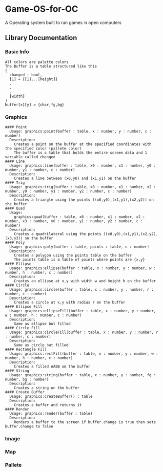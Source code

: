 # Game-OS-for-OC
A Operating system built to run games in open computers
## Library Documentation
  ### Basic Info
    All colors are palette colors
    The Buffer is a table structured like this
    {
      changed : bool,
      [1] = {[1]...[height]}
      .
      .
      .
      [width]
    }
    buffer[x][y] = {char,fg,bg}
  ### Graphics
    #### Point
      Usage: graphics:point(buffer : table, x : number, y : number, c : number)
      Description:
        Creates a point on the buffer at the specified coordinates with the specified color (pallete color)
        The buffer is a table that holds the entire screen data and 1 variable called changed
    #### Line
      Usage: graphics:line(buffer : table, x0 : number, x1 : number, y0 : number, y1 : number, c : number)
      Description:
        Creates a line between (x0,y0) and (x1,y1) on the buffer
    #### Trig
      Usage: graphics:trig(buffer : table, x0 : number, x1 : number, x2 : number, y0 : number, y1 : number, y2 : number, c : number)
      Description:
        Creates a triangle using the points ((x0,y0),(x1,y1),(x2,y2)) on the buffer
    #### Quad
      Usage:
        graphics:quad(buffer : table, x0 : number, x1 : number, x2 : number, x3 : number, y0 : number, y1 : number, y2 : number, c : number)
      Description:
        Creates a quadrilateral using the points ((x0,y0),(x1,y1),(x2,y2),(x3,y3)) on the buffer
    #### Poly
      Usage: graphics:poly(buffer : table, points : table, c : number)
      Description:
        Creates a polygon using the points table on the buffer
        The points table is a table of points where points are {x,y}
    #### Ellipse
      Usage: graphics:ellipse(buffer : table, x : number, y : number, w : number, h : number, c : number)
      Description:
        Creates an ellipse at x,y with width w and height h on the buffer
    #### Circle
      Usage: graphics:circle(buffer : table, x : number, y : number, r : number, c : number)
      Description:
        Creates a circle at x,y with radius r on the buffer
    #### Ellipse Fill
      Usage: graphics:ellipseFill(buffer : table, x : number, y : number, w : number, h : number, c : number)
      Description:
        Same as ellipse but filled
    #### Circle Fill
      Usage: graphics:circleFill(buffer : table, x : number, y : number, r : number, c : number)
      Description:
        Same as circle but filled
    #### Rectangle Fill
      Usage: graphics:rectFill(buffer : table, x : number, y : number, w : number, h : number, c : number)
      Description:
        Creates a filled AABB on the buffer
    #### String
      Usage: graphics:string(buffer : table, x : number, y : number, fg : number, bg : number)
      Description:
        Creates a string on the buffer
    #### Create Buffer
      Usage: graphics:createBuffer() : table
      Description:
        Creates a buffer and returns it
    #### Render
      Usage: graphics:render(buffer : table)
      Description:
        Renders a buffer to the screen if buffer.change is true then sets buffer.change to false
  ### Image
  ### Map
  ### Pallete

